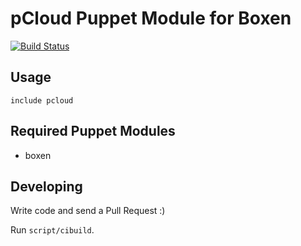 # pCloud Puppet Module for Boxen

[![Build Status](https://travis-ci.org/boxen/puppet-pcloud?branch=master)](https://travis-ci.org/boxen/puppet-pcloud)

## Usage

```puppet
include pcloud
```

## Required Puppet Modules

* boxen

## Developing

Write code and send a Pull Request :)

Run `script/cibuild`.
